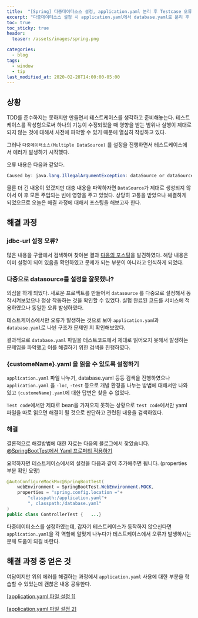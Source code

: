 ```yaml
---
title:  "[Spring] 다중데이터소스 설정, application.yaml 분리 후 Testcase 오류 발생 및 해결"
excerpt: "다중데이터소스 설정 시 application.yaml에서 database.yaml로 분리 후 Testcase 오류 발생 및 해결"
toc: true
toc_sticky: true
header:
  teaser: /assets/images/spring.png

categories:
  - blog
tags:
  - window
  - tip
last_modified_at: 2020-02-28T14:00:00-05:00
---
```


## 상황 

TDD를 준수하지는 못하지만 만들면서 테스트케이스를 생각하고 준비해놓는다. 테스트케이스를 작성함으로써 하나의 기능이 수정되었을 때 영향을 받는 범위나 실행이 제대로 되지 않는 것에 대해서 사전에 파악할 수 있기 때문에 열심히 작성하고 있다. 

그러나 `다중데이터소스(Multiple DataSource)` 를 설정을 진행하면서 테스트케이스에서 에러가 발생하기 시작했다. 

오류 내용은 다음과 같았다.

```java
Caused by: java.lang.IllegalArgumentException: dataSource or dataSourceClassName or jdbcUrl is required.
```

물론 더 긴 내용이 있겠지만 대충 내용을 파악하자면 `DataSource`가 제대로 생성되지 않아서 이 후 모든 주입되는 빈에 영향을 주고 있었다. 상당히 고통을 받았으나 해결하게 되었으므로 오늘은 해결 과정에 대해서 포스팅을 해보고자 한다.



## 해결 과정

### jdbc-url 설정 오류?

많은 내용을 구글에서 검색하며 찾아본 결과 [다음의 포스팅](https://jojoldu.tistory.com/296)을 발견하였다. 해당 내용은 이미 설정이 되어 있음을 확인하였고 문제가 되는 부분이 아니라고 인식하게 되었다.



### 다중으로 datasource를 설정을 잘못했나? 

의심을 하게 되었다. 새로운 프로젝트를 만들어서 `datasource` 를 다중으로 설정해서 동작시켜보았으나 정상 작동하는 것을 확인할 수 있었다. 실험 완료된 코드를 서비스에 적용하였으나 동일한 오류 발생하였다.

테스트케이스에서만 오류가 발생하는 것으로 보아 `application.yam`l과 `database.yaml`로 나뉜 구조가 문제인 지 확인해보았다. 

결과적으로 `database.yaml` 파일을 테스트코드에서 제대로 읽어오지 못해서 발생하는 문제임을 파악했고 이를 해결하기 위한 검색을 진행하였다. 



### {customeName}.yaml 을 읽을 수 있도록 설정하기 

`application.yaml` 파일 나누기, database.yaml 등등 검색을 진행하였으나 `application.yaml` 을 `-loc`, `-test` 등으로 개발 환경을 나누는 방법에 대해서만 나와있고 `{customeName}.yaml`에 대한 답변은 찾을 수 없었다. 

`Test code`에서만 제대로 bean을 가져오지 못하는 상황으로 `test code`에서만 yaml파일을 따로 읽으면 해결이 될 것으로 판단하고 관련된 내용을 검색하였다. 



### 해결 

결론적으로 해결방법에 대한 자료는 다음의 블로그에서 찾았습니다.
[@SpringBootTest에서 Yaml 프로퍼티 적용하기](https://velog.io/%40hellozin/Spring-Boot-Test%EC%97%90%EC%84%9C-Yaml-%ED%94%84%EB%A1%9C%ED%8D%BC%ED%8B%B0-%EC%A0%81%EC%9A%A9%ED%95%98%EA%B8%B0)

요약하자면 테스트케이스에서의 설정을 다음과 같이 추가해주면 됩니다. (properties 부분 확인 요망)

```java
@AutoConfigureMockMvc@SpringBootTest(    
    webEnvironment = SpringBootTest.WebEnvironment.MOCK,    
    properties = "spring.config.location ="+        
    	"classpath:/application.yaml"+        
    	", classpath:/database.yaml"
)
public class ControllerTest {   ...}
```
다중데이터소스를 설정하였는데, 갑자기 테스트케이스가 동작하지 않으신다면 `application.yaml`을 각 역할에 알맞게 나누다가 테스트케이스에서 오류가 발생하시는 분께 도움이 되길 바란다.



## 해결 과정 중 얻은 것 

여담이지만 위의 에러를 해결하는 과정에서 `application.yaml` 사용에 대한 부분을 학습할 수 있었는데 괜찮은 내용 공유한다.

[[application.yaml 파일 설정 1\]](https://cnpnote.tistory.com/entry/SPRING-YAML%EC%9D%84-%EC%82%AC%EC%9A%A9%ED%95%98%EC%97%AC-Spring-PropertySource)

[[application.yaml 파일 설정 2\]](https://jeong-pro.tistory.com/159)




